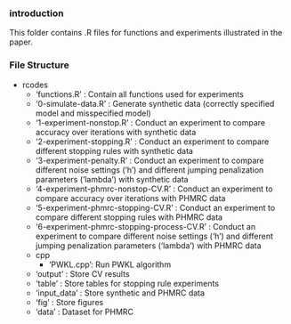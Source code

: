 
<!-- README.md is generated from README.Rmd. Please edit that file -->

### introduction

This folder contains .R files for functions and experiments illustrated
in the paper.

### File Structure

- rcodes
  - ‘functions.R’ : Contain all functions used for experiments
  - ‘0-simulate-data.R’ : Generate synthetic data (correctly specified
    model and misspecified model)
  - ‘1-experiment-nonstop.R’ : Conduct an experiment to compare accuracy
    over iterations with synthetic data
  - ‘2-experiment-stopping.R’ : Conduct an experiment to compare
    different stopping rules with synthetic data
  - ‘3-experiment-penalty.R’ : Conduct an experiment to compare
    different noise settings (‘h’) and different jumping penalization
    parameters (‘lambda’) with synthetic data
  - ‘4-experiment-phmrc-nonstop-CV.R’ : Conduct an experiment to compare
    accuracy over iterations with PHMRC data
  - ‘5-experiment-phmrc-stopping-CV.R’ : Conduct an experiment to
    compare different stopping rules with PHMRC data
  - ‘6-experiment-phmrc-stopping-process-CV.R’ : Conduct an experiment
    to compare different noise settings (‘h’) and different jumping
    penalization parameters (‘lambda’) with PHMRC data
  - cpp
    - ‘PWKL.cpp’: Run PWKL algorithm
  - ‘output’ : Store CV results
  - ‘table’ : Store tables for stopping rule experiments
  - ‘input_data’ : Store synthetic and PHMRC data
  - ‘fig’ : Store figures
  - ‘data’ : Dataset for PHMRC

